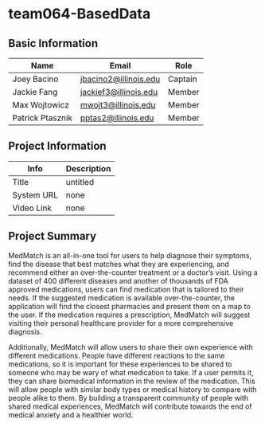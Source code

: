 # team064-BasedData

## Basic Information

| Name                | Email                       | Role       |
|---------------------|-----------------------------|------------|
| Joey Bacino        | jbacino2@illinois.edu         | Captain    |
| Jackie Fang   | jackief3@illinois.edu         | Member     |
| Max Wojtowicz   | mwojt3@illinois.edu           | Member     |
| Patrick Ptasznik      | pptas2@illinois.edu        | Member     |

## Project Information

|   Info      |        Description     |
| ----------- | ---------------------- |
|  Title      |    untitled            |
| System URL  |           none             |
| Video Link  |           none             |

## Project Summary

MedMatch is an all-in-one tool for users to help diagnose their symptoms, find the disease that best matches what they are experiencing, and recommend either an over-the-counter treatment or a doctor’s visit. Using a dataset of 400 different diseases and another of thousands of FDA approved medications, users can find medication that is tailored to their needs. If the suggested medication is available over-the-counter, the application will find the closest pharmacies and present them on a map to the user. If the medication requires a prescription, MedMatch will suggest visiting their personal healthcare provider for a more comprehensive diagnosis. 

 Additionally, MedMatch will allow users to share their own experience with different medications. People have different reactions to the same medications, so it is important for these experiences to be shared to someone who may be wary of what medication to take. If a user permits it, they can share biomedical information in the review of the medication. This will allow people with similar body types or medical history to compare with people alike to them. By building a transparent community of people with shared medical experiences, MedMatch will contribute towards the end of medical anxiety and a healthier world. 

